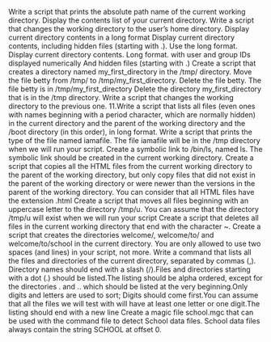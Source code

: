 Write a script that prints the absolute path name of the current working directory.
Display the contents list of your current directory.
Write a script that changes the working directory to the user’s home directory.
Display current directory contents in a long format
Display current directory contents, including hidden files (starting with .). Use the long format.
Display current directory contents. Long format. with user and group IDs displayed numerically And hidden files (starting with .)
Create a script that creates a directory named my_first_directory in the /tmp/ directory.
Move the file betty from /tmp/ to /tmp/my_first_directory.
Delete the file betty. The file betty is in /tmp/my_first_directory
Delete the directory my_first_directory that is in the /tmp directory.
Write a script that changes the working directory to the previous one. 11.Write a script that lists all files (even ones with names beginning with a period character, which are normally hidden) in the current directory and the parent of the working directory and the /boot directory (in this order), in long format.
Write a script that prints the type of the file named iamafile. The file iamafile will be in the /tmp directory when we will run your script.
Create a symbolic link to /bin/ls, named ls. The symbolic link should be created in the current working directory.
Create a script that copies all the HTML files from the current working directory to the parent of the working directory, but only copy files that did not exist in the parent of the working directory or were newer than the versions in the parent of the working directory. You can consider that all HTML files have the extension .html
Create a script that moves all files beginning with an uppercase letter to the directory /tmp/u. You can assume that the directory /tmp/u will exist when we will run your script
Create a script that deletes all files in the current working directory that end with the character ~.
Create a script that creates the directories welcome/, welcome/to/ and welcome/to/school in the current directory. You are only allowed to use two spaces (and lines) in your script, not more.
Write a command that lists all the files and directories of the current directory, separated by commas (,). Directory names should end with a slash (/).Files and directories starting with a dot (.) should be listed.The listing should be alpha ordered, except for the directories . and .. which should be listed at the very beginning.Only digits and letters are used to sort; Digits should come first.You can assume that all the files we will test with will have at least one letter or one digit.The listing should end with a new line
Create a magic file school.mgc that can be used with the command file to detect School data files. School data files always contain the string SCHOOL at offset 0.
